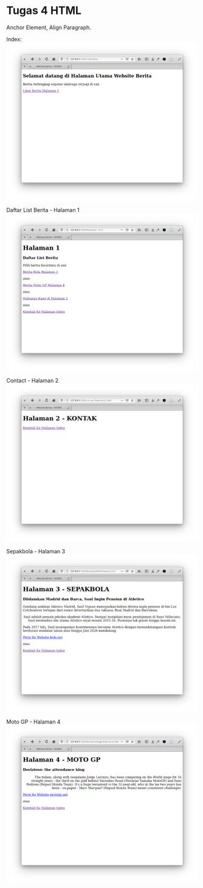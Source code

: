 # Tugas 4 HTML

Anchor Element, Align Paragraph.

Index:
![index](screen/index.png)

Daftar List Berita - Halaman 1
![halaman1](screen/list-berita.png)

Contact - Halaman 2
![halaman2](screen/kontak.png)

Sepakbola - Halaman 3
![halaman3](screen/sepakbola.png)

Moto GP - Halaman 4
![halaman4](screen/motogp.png)


